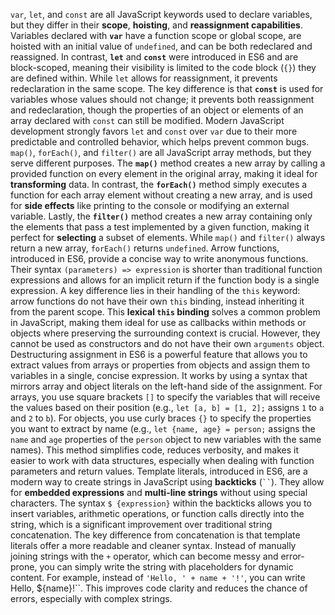 `var`, `let`, and `const` are all JavaScript keywords used to declare variables, but they differ in their **scope**, **hoisting**, and **reassignment capabilities**. Variables declared with **`var`** have a function scope or global scope, are hoisted with an initial value of `undefined`, and can be both redeclared and reassigned. In contrast, **`let`** and **`const`** were introduced in ES6 and are block-scoped, meaning their visibility is limited to the code block (`{}`) they are defined within. While `let` allows for reassignment, it prevents redeclaration in the same scope. The key difference is that **`const`** is used for variables whose values should not change; it prevents both reassignment and redeclaration, though the properties of an object or elements of an array declared with `const` can still be modified. Modern JavaScript development strongly favors `let` and `const` over `var` due to their more predictable and controlled behavior, which helps prevent common bugs.
`map()`, `forEach()`, and `filter()` are all JavaScript array methods, but they serve different purposes. The **`map()`** method creates a new array by calling a provided function on every element in the original array, making it ideal for **transforming** data. In contrast, the **`forEach()`** method simply executes a function for each array element without creating a new array, and is used for **side effects** like printing to the console or modifying an external variable. Lastly, the **`filter()`** method creates a new array containing only the elements that pass a test implemented by a given function, making it perfect for **selecting** a subset of elements. While `map()` and `filter()` always return a new array, `forEach()` returns `undefined`.
Arrow functions, introduced in ES6, provide a concise way to write anonymous functions. Their syntax `(parameters) => expression` is shorter than traditional function expressions and allows for an implicit return if the function body is a single expression. A key difference lies in their handling of the `this` keyword: arrow functions do not have their own `this` binding, instead inheriting it from the parent scope. This **lexical `this` binding** solves a common problem in JavaScript, making them ideal for use as callbacks within methods or objects where preserving the surrounding context is crucial. However, they cannot be used as constructors and do not have their own `arguments` object.
Destructuring assignment in ES6 is a powerful feature that allows you to extract values from arrays or properties from objects and assign them to variables in a single, concise expression. It works by using a syntax that mirrors array and object literals on the left-hand side of the assignment. For arrays, you use square brackets `[]` to specify the variables that will receive the values based on their position (e.g., `let [a, b] = [1, 2];` assigns `1` to `a` and `2` to `b`). For objects, you use curly braces `{}` to specify the properties you want to extract by name (e.g., `let {name, age} = person;` assigns the `name` and `age` properties of the `person` object to new variables with the same names). This method simplifies code, reduces verbosity, and makes it easier to work with data structures, especially when dealing with function parameters and return values.
Template literals, introduced in ES6, are a modern way to create strings in JavaScript using **backticks** (` `` `). They allow for **embedded expressions** and **multi-line strings** without using special characters. The syntax `$ {expression}` within the backticks allows you to insert variables, arithmetic operations, or function calls directly into the string, which is a significant improvement over traditional string concatenation. The key difference from concatenation is that template literals offer a more readable and cleaner syntax. Instead of manually joining strings with the `+` operator, which can become messy and error-prone, you can simply write the string with placeholders for dynamic content. For example, instead of `'Hello, ' + name + '!'`, you can write ` `Hello, ${name}!``. This improves code clarity and reduces the chance of errors, especially with complex strings.
